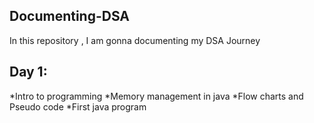 ## Documenting-DSA
In this repository , I am gonna documenting my DSA Journey

## Day 1:
*Intro to programming
*Memory management in java
*Flow charts and Pseudo code
*First java program
